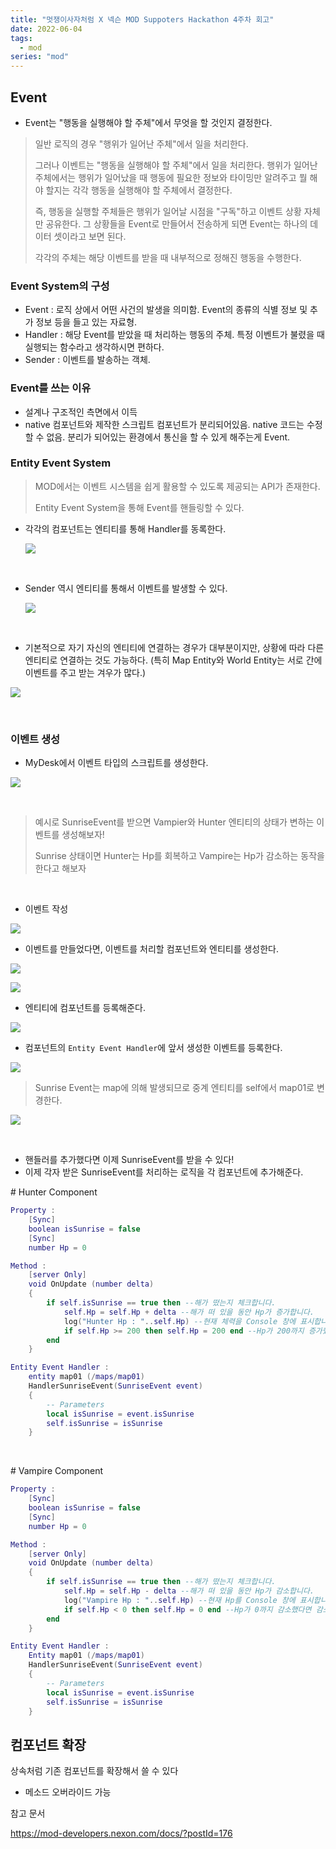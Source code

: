 ```yaml
---
title: "멋쟁이사자처럼 X 넥슨 MOD Suppoters Hackathon 4주차 회고"
date: 2022-06-04
tags:
  - mod
series: "mod"
---
```


## Event

* Event는 "행동을 실행해야 할 주체"에서 무엇을 할 것인지 결정한다.

> 일반 로직의 경우 "행위가 일어난 주체"에서 일을 처리한다. 
>
> 그러나 이벤트는 "행동을 실행해야 할 주체"에서 일을 처리한다. 행위가 일어난 주체에서는 행위가 일어났을 때 행동에 필요한 정보와 타이밍만 알려주고 뭘 해야 할지는 각각 행동을 실행해야 할 주체에서 결정한다.
>
> 즉, 행동을 실행할 주체들은 행위가 일어날 시점을 "구독"하고 이벤트 상황 자체만 공유한다. 그 상황들을 Event로 만들어서 전송하게 되면 Event는 하나의 데이터 셋이라고 보면 된다.
>
> 각각의 주체는 해당 이벤트를 받을 때 내부적으로 정해진 행동을 수행한다. 



### Event System의 구성

* Event : 로직 상에서 어떤 사건의 발생을 의미함. Event의 종류의 식별 정보 및 추가 정보 등을 들고 있는 자료형.
* Handler : 해당 Event를 받았을 때 처리하는 행동의 주체. 특정 이벤트가 불렸을 때 실행되는 함수라고 생각하시면 편하다.
* Sender : 이벤트를 발송하는 객체.



### Event를 쓰는 이유

* 설계나 구조적인 측면에서 이득
* native 컴포넌트와 제작한 스크립트 컴포넌트가 분리되어있음. native 코드는 수정할 수 없음. 분리가 되어있는 환경에서 통신을 할 수 있게 해주는게 Event.



### Entity Event System

> MOD에서는 이벤트 시스템을 쉽게 활용할 수 있도록 제공되는 API가 존재한다.
>
> Entity Event System을 통해 Event를 핸들링할 수 있다.



* 각각의 컴포넌트는 엔티티를 통해 Handler를 동록한다.

  ![](./handler-register.png)

  <br/>

* Sender 역시 엔티티를 통해서 이벤트를 발생할 수 있다.

  ![](./sender-register.png)

<br/>

* 기본적으로 자기 자신의 엔티티에 연결하는 경우가 대부분이지만, 상황에 따라 다른 엔티티로 연결하는 것도 가능하다. (특히 Map Entity와 World Entity는 서로 간에 이벤트를 주고 받는 겨우가 많다.)

![](./entity-to-entity.png)

<br/>



### 이벤트 생성

* MyDesk에서 이벤트 타입의 스크립트를 생성한다.

![](./create-event.png)

<br/>



> 예시로 SunriseEvent를 받으면 Vampier와 Hunter 엔티티의 상태가 변하는 이벤트를 생성해보자!
>
> Sunrise 상태이면 Hunter는 Hp를 회복하고 Vampire는 Hp가 감소하는 동작을 한다고 해보자

<br/>

* 이벤트 작성

![](./sunriseevent.png)





* 이벤트를 만들었다면, 이벤트를 처리할 컴포넌트와 엔티티를 생성한다. 

![](./create-comp.png)

![](./create-entity.png)



* 엔티티에 컴포넌트를 등록해준다.

![](./register-comp.png)



* 컴포넌트의 `Entity Event Handler`에 앞서 생성한 이벤트를 등록한다.

![](./register-event.png)



> Sunrise Event는 map에 의해 발생되므로 중계 엔티티를 self에서 map01로 변경한다.

![](./event-handler-entity.png)

<br/>

* 핸들러를 추가했다면 이제 SunriseEvent를 받을 수 있다!
* 이제 각자 받은 SunriseEvent를 처리하는 로직을 각 컴포넌트에 추가해준다.

\# Hunter Component

```lua
Property : 
    [Sync]
    boolean isSunrise = false
    [Sync]
    number Hp = 0

Method : 
    [server Only]
    void OnUpdate (number delta)
    {
        if self.isSunrise == true then --해가 떴는지 체크합니다.
            self.Hp = self.Hp + delta --해가 떠 있을 동안 Hp가 증가합니다.
            log("Hunter Hp : "..self.Hp) --현재 체력을 Console 창에 표시합니다.
            if self.Hp >= 200 then self.Hp = 200 end --Hp가 200까지 증가했다면 증가를 멈춥니다.
        end
    }

Entity Event Handler : 
    entity map01 (/maps/map01)
    HandlerSunriseEvent(SunriseEvent event)
    {
        -- Parameters
        local isSunrise = event.isSunrise
        self.isSunrise = isSunrise
    }
```

<br/>

\# Vampire Component

```lua
Property : 
    [Sync]
    boolean isSunrise = false
    [Sync]
    number Hp = 0

Method : 
    [server Only]
    void OnUpdate (number delta)
    {
        if self.isSunrise == true then --해가 떴는지 체크합니다.
            self.Hp = self.Hp - delta --해가 떠 있을 동안 Hp가 감소합니다.
            log("Vampire Hp : "..self.Hp) --현재 Hp를 Console 창에 표시합니다.
            if self.Hp < 0 then self.Hp = 0 end --Hp가 0까지 감소했다면 감소를 멈춥니다.
        end
    }

Entity Event Handler : 
    Entity map01 (/maps/map01)
    HandlerSunriseEvent(SunriseEvent event)
    {
        -- Parameters
        local isSunrise = event.isSunrise
        self.isSunrise = isSunrise
    }
```









## 컴포넌트 확장

상속처럼 기존 컴포넌트를 확장해서 쓸 수 있다

* 메소드 오버라이드 가능





참고 문서

https://mod-developers.nexon.com/docs/?postId=176
